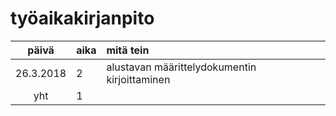 # työaikakirjanpito

| päivä | aika | mitä tein  |
| :----:|:-----| :-----|
| 26.3.2018 | 2    | alustavan määrittelydokumentin kirjoittaminen |
| yht   | 1   | | 
